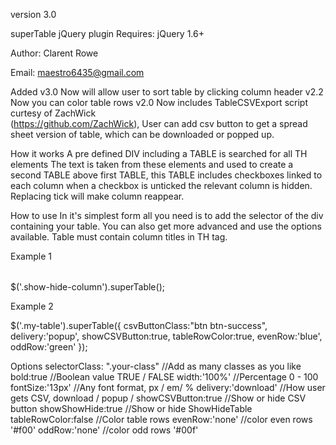 version 3.0

superTable jQuery plugin
Requires: jQuery 1.6+

Author: Clarent Rowe

Email: maestro6435@gmail.com

Added
v3.0    Now will allow user to sort table by clicking column header
v2.2	Now you can color table rows
v2.0  	Now includes TableCSVExport script curtesy of ZachWick 		
		(https://github.com/ZachWick),
		User can add csv button to get a spread sheet version of table, which can be 
		downloaded or popped up.


How it works
A pre defined DIV including a TABLE is searched for all TH elements
The text is taken from these elements and used to create a second TABLE
above first TABLE, this TABLE includes checkboxes linked to each column
when a checkbox is unticked the relevant column is hidden. Replacing
tick will make column reappear.

How to use
In it's simplest form all you need is to add the selector of the div 
containing your table. You can also get more advanced and use the options
available. Table must contain column titles in TH tag.

Example 1

<div class="show-hide-column"><table></table></div>
$('.show-hide-column').superTable();

Example 2

<div class="my-table"></div>
$('.my-table').superTable({
		csvButtonClass:"btn btn-success",
		delivery:'popup',
		showCSVButton:true,
		tableRowColor:true,
		evenRow:'blue',
		oddRow:'green'
	});

Options
selectorClass: ".your-class" //Add as many classes as you like
bold:true                    //Boolean value TRUE / FALSE
width:'100%'                 //Percentage 0 - 100
fontSize:'13px'              //Any font format, px / em/ %
delivery:'download'			 //How user gets CSV, download / popup / 
showCSVButton:true			 //Show or hide CSV button
showShowHide:true			 //Show or hide ShowHideTable
tableRowColor:false			 //Color table rows
evenRow:'none'				 //color even rows '#f00'
oddRow:'none'				 //color odd rows '#00f'
